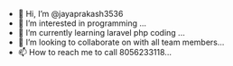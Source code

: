 - 👋 Hi, I’m @jayaprakash3536
- 👀 I’m interested in programming ...
- 🌱 I’m currently learning laravel php coding ...
- 💞️ I’m looking to collaborate on with all team members...
- 📫 How to reach me to call 8056233118...

<!---
jayaprakash3536/jayaprakash3536 is a ✨ special ✨ repository because its `README.md` (this file) appears on your GitHub profile.
You can click the Preview link to take a look at your changes.
--->

